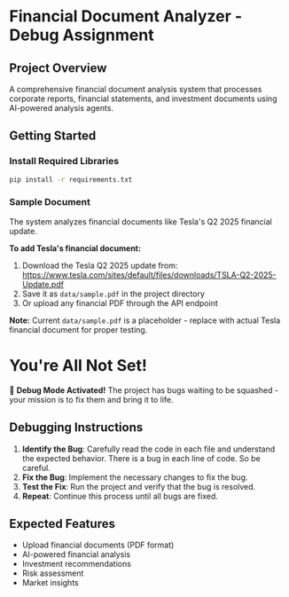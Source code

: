 # Financial Document Analyzer - Debug Assignment

## Project Overview
A comprehensive financial document analysis system that processes corporate reports, financial statements, and investment documents using AI-powered analysis agents.

## Getting Started

### Install Required Libraries
```sh
pip install -r requirements.txt
```

### Sample Document
The system analyzes financial documents like Tesla's Q2 2025 financial update.

**To add Tesla's financial document:**
1. Download the Tesla Q2 2025 update from: https://www.tesla.com/sites/default/files/downloads/TSLA-Q2-2025-Update.pdf
2. Save it as `data/sample.pdf` in the project directory
3. Or upload any financial PDF through the API endpoint

**Note:** Current `data/sample.pdf` is a placeholder - replace with actual Tesla financial document for proper testing.

# You're All Not Set!
🐛 **Debug Mode Activated!** The project has bugs waiting to be squashed - your mission is to fix them and bring it to life.

## Debugging Instructions

1. **Identify the Bug**: Carefully read the code in each file and understand the expected behavior. There is a bug in each line of code. So be careful.
2. **Fix the Bug**: Implement the necessary changes to fix the bug.
3. **Test the Fix**: Run the project and verify that the bug is resolved.
4. **Repeat**: Continue this process until all bugs are fixed.

## Expected Features
- Upload financial documents (PDF format)
- AI-powered financial analysis
- Investment recommendations
- Risk assessment
- Market insights
